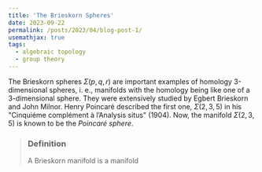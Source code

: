 ```yaml
---
title: 'The Brieskorn Spheres'
date: 2023-09-22
permalink: /posts/2023/04/blog-post-1/
usemathjax: true
tags:
  - algebraic topology
  - group theory
---
```


The Brieskorn spheres $\Sigma(p, q, r)$ are important examples of homology 3-dimensional spheres, i. e., manifolds with the homology being like one of a 3-dimensional sphere. They were extensively studied by Egbert Brieskorn and John Milnor. Henry Poincaré described the first one, $\Sigma(2, 3, 5)$ in his "Cinquiéme complément à l’Analysis situs" (1904). Now, the manifold $\Sigma(2, 3, 5)$ is known to be the *Poincaré sphere*.

> ### Definition
> A Brieskorn manifold is a manifold 

